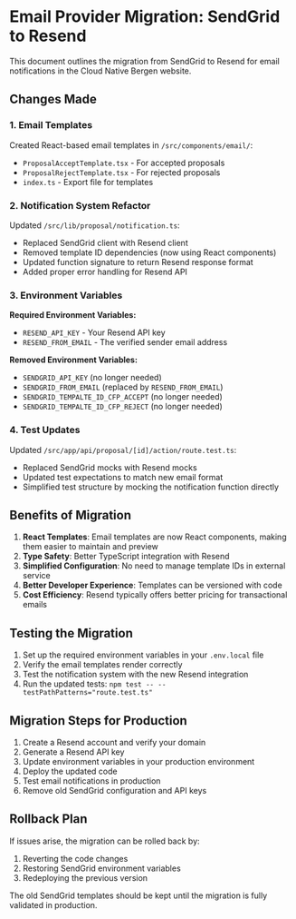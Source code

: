 # Email Provider Migration: SendGrid to Resend

This document outlines the migration from SendGrid to Resend for email notifications in the Cloud Native Bergen website.

## Changes Made

### 1. Email Templates

Created React-based email templates in `/src/components/email/`:

- `ProposalAcceptTemplate.tsx` - For accepted proposals
- `ProposalRejectTemplate.tsx` - For rejected proposals
- `index.ts` - Export file for templates

### 2. Notification System Refactor

Updated `/src/lib/proposal/notification.ts`:

- Replaced SendGrid client with Resend client
- Removed template ID dependencies (now using React components)
- Updated function signature to return Resend response format
- Added proper error handling for Resend API

### 3. Environment Variables

**Required Environment Variables:**

- `RESEND_API_KEY` - Your Resend API key
- `RESEND_FROM_EMAIL` - The verified sender email address

**Removed Environment Variables:**

- `SENDGRID_API_KEY` (no longer needed)
- `SENDGRID_FROM_EMAIL` (replaced by `RESEND_FROM_EMAIL`)
- `SENDGRID_TEMPALTE_ID_CFP_ACCEPT` (no longer needed)
- `SENDGRID_TEMPALTE_ID_CFP_REJECT` (no longer needed)

### 4. Test Updates

Updated `/src/app/api/proposal/[id]/action/route.test.ts`:

- Replaced SendGrid mocks with Resend mocks
- Updated test expectations to match new email format
- Simplified test structure by mocking the notification function directly

## Benefits of Migration

1. **React Templates**: Email templates are now React components, making them easier to maintain and preview
2. **Type Safety**: Better TypeScript integration with Resend
3. **Simplified Configuration**: No need to manage template IDs in external service
4. **Better Developer Experience**: Templates can be versioned with code
5. **Cost Efficiency**: Resend typically offers better pricing for transactional emails

## Testing the Migration

1. Set up the required environment variables in your `.env.local` file
2. Verify the email templates render correctly
3. Test the notification system with the new Resend integration
4. Run the updated tests: `npm test -- --testPathPatterns="route.test.ts"`

## Migration Steps for Production

1. Create a Resend account and verify your domain
2. Generate a Resend API key
3. Update environment variables in your production environment
4. Deploy the updated code
5. Test email notifications in production
6. Remove old SendGrid configuration and API keys

## Rollback Plan

If issues arise, the migration can be rolled back by:

1. Reverting the code changes
2. Restoring SendGrid environment variables
3. Redeploying the previous version

The old SendGrid templates should be kept until the migration is fully validated in production.
